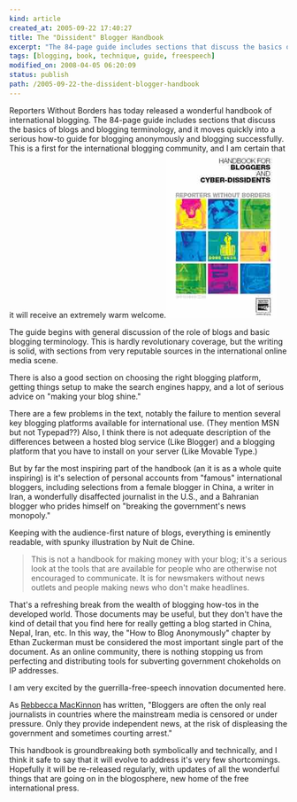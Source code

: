 ```yaml
---
kind: article
created_at: 2005-09-22 17:40:27
title: The "Dissident" Blogger Handbook
excerpt: "The 84-page guide includes sections that discuss the basics of blogs and blogging terminology, and it moves quickly into a serious how-to guide for blogging anonymously and blogging successfully."
tags: [blogging, book, technique, guide, freespeech]
modified_on: 2008-04-05 06:20:09
status: publish 
path: /2005-09-22-the-dissident-blogger-handbook
---
```


Reporters Without Borders has today released a wonderful handbook of international blogging. The 84-page guide includes sections that discuss the basics of blogs and blogging terminology, and it moves quickly into a serious how-to guide for blogging anonymously and blogging successfully. This is a first for the international blogging community, and I am certain that it will receive an extremely warm welcome.<img alt="blog guide" src="/images/blogguide.jpg" />

The guide begins with general discussion of the role of blogs and basic blogging terminology. This is hardly revolutionary coverage, but the writing is solid, with sections from very reputable sources in the international online media scene.

There is also a good section on choosing the right blogging platform, getting things setup to make the search engines happy, and a  lot of serious advice on "making your blog shine."

There are a few problems in the text, notably the failure to mention several key blogging platforms available for international use. (They mention MSN but not Typepad??) Also, I think there is not adequate description of the differences between a hosted blog service (Like Blogger) and a blogging platform that you have to install on your server (Like Movable Type.)  

But by far the most inspiring part of the handbook (an it is as a whole quite inspiring) is it's selection of personal accounts from "famous" international bloggers, including selections from a female blogger in China, a writer in Iran, a wonderfully disaffected journalist in the U.S., and a Bahranian blogger who prides himself on "breaking the government's news monopoly."

Keeping with the audience-first nature of blogs, everything is eminently readable, with spunky illustration by Nuit de Chine.  

<blockquote>
  This is not a handbook for making money with your blog; it's a serious look at the tools that are available for people who are otherwise not encouraged to communicate. It is for newsmakers without news outlets and people making news who don't make headlines.
</blockquote>

That's a refreshing break from the wealth of blogging how-tos in the developed world. Those documents may be useful, but they don't have the kind of detail that you find here for really getting a blog started in China, Nepal, Iran, etc. In this way, the "How to Blog Anonymously" chapter by Ethan Zuckerman must be considered the most important single part of the document. As an online community, there is nothing stopping us from perfecting and distributing tools for subverting government chokeholds on IP addresses. 

I am very excited by the guerrilla-free-speech innovation documented here.

As <a href="http://rconversation.com">Rebbecca MacKinnon</a> has written, "Bloggers are often the only real journalists in countries where the mainstream media is censored or under pressure. Only they provide independent news, at the risk of displeasing the government and sometimes courting arrest."

This handbook is groundbreaking both symbolically and technically, and I think it safe to say that it will evolve to address it's very few shortcomings. Hopefully it will be re-released regularly, with updates of all the wonderful things that are going on in the blogosphere, new home of the free international press.